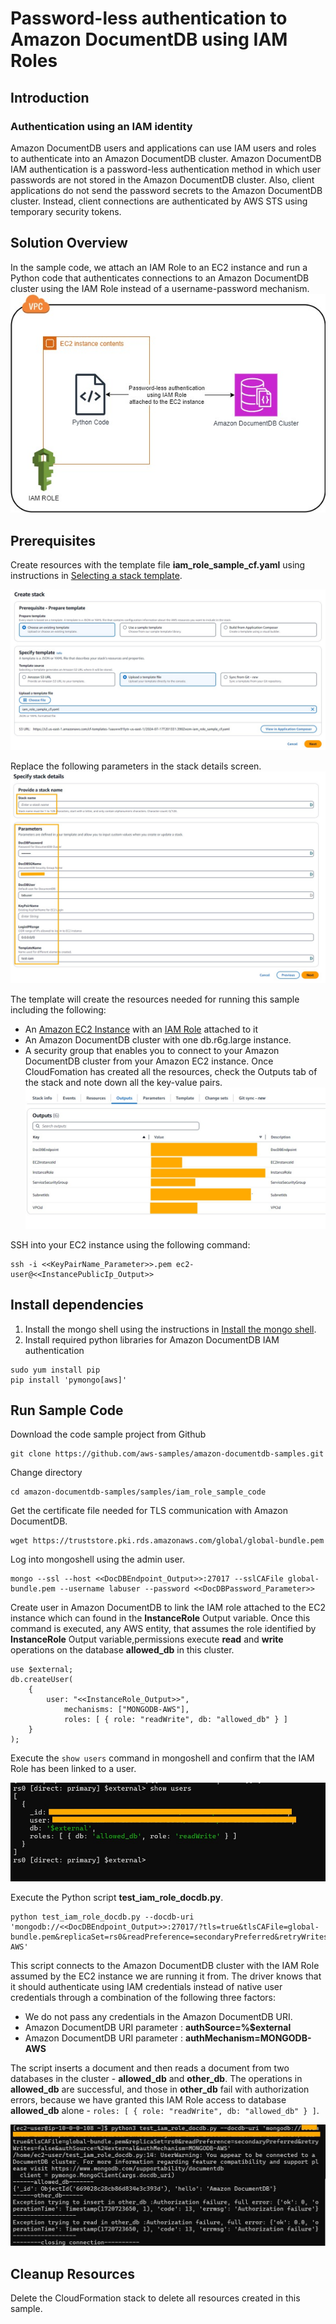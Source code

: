 # Password-less  authentication to Amazon DocumentDB using IAM Roles
## Introduction
### Authentication using an IAM identity
Amazon DocumentDB users and applications can use IAM users and roles to authenticate into an Amazon DocumentDB cluster. Amazon DocumentDB IAM authentication is a password-less authentication method in which user passwords are not stored in the Amazon DocumentDB cluster. Also, client applications do not send the password secrets to the Amazon DocumentDB cluster. Instead, client connections are authenticated by AWS STS using temporary security tokens. 
## Solution Overview
In the sample code, we attach an IAM Role to an EC2 instance and run a Python code that authenticates connections to an Amazon DocumentDB cluster using the IAM Role instead of a username-password mechanism.
![iam_solution_overview](files/iam_solution_overview.jpg)

## Prerequisites
Create resources with the template file **iam_role_sample_cf.yaml** using instructions in [Selecting a stack template](https://docs.aws.amazon.com/AWSCloudFormation/latest/UserGuide/cfn-using-console-create-stack-template.html). 

![iam_upload_template_file](files/iam_upload_template_file.jpg)

Replace the following parameters in the stack details screen.
![iam_stack_details_params](files/iam_stack_details_params.jpg)

The template will create the resources needed for running this sample  including the following:
    
* An [Amazon EC2 Instance](https://aws.amazon.com/pm/ec2/) with an [IAM Role](https://docs.aws.amazon.com/IAM/latest/UserGuide/id_roles.html) attached to it
* An Amazon DocumentDB cluster with one db.r6g.large instance.
* A security group that enables you to connect to your Amazon DocumentDB cluster from your Amazon EC2 instance. 
Once CloudFomation has created all the resources, check the Outputs tab of the stack and note down all the key-value pairs.
![stack_output](files/stack_output.jpg)

SSH into your EC2 instance using the following command:
```
ssh -i <<KeyPairName_Parameter>>.pem ec2-user@<<InstancePublicIp_Output>>
```

## Install dependencies
1. Install the mongo shell using the instructions in [Install the mongo shell](https://docs.aws.amazon.com/documentdb/latest/developerguide/get-started-guide.html#cloud9-mongoshell).
2. Install required python libraries for Amazon DocumentDB IAM authentication
```
sudo yum install pip
pip install 'pymongo[aws]'
```
## Run Sample Code
Download the code sample project from Github
```
git clone https://github.com/aws-samples/amazon-documentdb-samples.git
```

Change directory
```
cd amazon-documentdb-samples/samples/iam_role_sample_code
```

Get the certificate file needed for TLS communication with Amazon DocumentDB.
```
wget https://truststore.pki.rds.amazonaws.com/global/global-bundle.pem
```
Log into mongoshell using the admin user.
```
mongo --ssl --host <<DocDBEndpoint_Output>>:27017 --sslCAFile global-bundle.pem --username labuser --password <<DocDBPassword_Parameter>> 
```
Create user in Amazon DocumentDB to link the IAM role attached to the EC2 instance which can found in the **InstanceRole** Output variable.
Once this command is executed, any AWS entity, that assumes the role identified by **InstanceRole** Output variable,permissions execute **read** and **write** operations on the database **allowed_db** in this cluster. 
```
use $external;
db.createUser(
    {
        user: "<<InstanceRole_Output>>",
            mechanisms: ["MONGODB-AWS"],
            roles: [ { role: "readWrite", db: "allowed_db" } ]
    }
);
```
Execute the ```show users``` command in mongoshell and confirm that the IAM Role has been linked to a user.

![show_users](files/show_users.jpg)

Execute the Python script **test_iam_role_docdb.py**.  
```
python test_iam_role_docdb.py --docdb-uri 'mongodb://<<DocDBEndpoint_Output>>:27017/?tls=true&tlsCAFile=global-bundle.pem&replicaSet=rs0&readPreference=secondaryPreferred&retryWrites=false&authSource=%24external&authMechanism=MONGODB-AWS'

```
This script connects to the Amazon DocumentDB cluster with the IAM Role assumed by the EC2 instance we are running it from. The driver knows that it should authenticate using IAM credentials instead of native user credentials through a combination of the following three factors:

* We do not pass any credentials in the Amazon DocumentDB URI.
* Amazon DocumentDB URI parameter  : **authSource=%$external** 
* Amazon DocumentDB URI parameter  : **authMechanism=MONGODB-AWS**
  
The script inserts a document and then reads a document from two databases in the cluster - **allowed_db** and **other_db**. The operations in **allowed_db** are successful, and those in **other_db** fail with authorization errors, because we have granted this IAM Role access to database **allowed_db** alone - ```roles: [ { role: "readWrite", db: "allowed_db" } ]```.

![script_output](files/script_output.jpg)

## Cleanup Resources
Delete the CloudFormation stack to delete all resources created in this sample.
 
